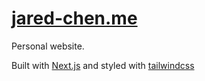 # [jared-chen.me](jared-chen.me)

Personal website.

Built with [Next.js](https://nextjs.org/) and styled with [tailwindcss](https://tailwindcss.com)
